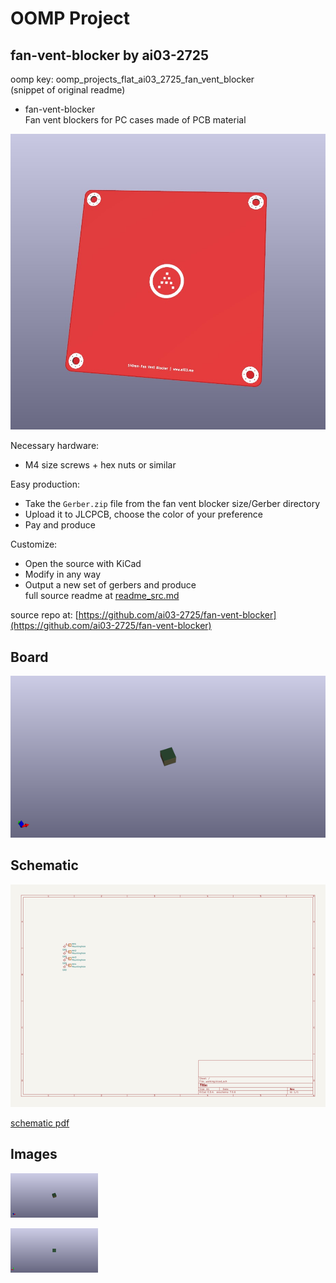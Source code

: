 # OOMP Project  
## fan-vent-blocker  by ai03-2725  
  
oomp key: oomp_projects_flat_ai03_2725_fan_vent_blocker  
(snippet of original readme)  
  
- fan-vent-blocker  
Fan vent blockers for PC cases made of PCB material  
  
![image](https://raw.githubusercontent.com/ai03-2725/fan-vent-blocker/master/140mm/Fan-Vent-Blocker-140mm.jpg)  
  
Necessary hardware:    
* M4 size screws + hex nuts or similar  
  
Easy production:  
* Take the `Gerber.zip` file from the fan vent blocker size/Gerber directory  
* Upload it to JLCPCB, choose the color of your preference  
* Pay and produce  
  
Customize:  
* Open the source with KiCad  
* Modify in any way  
* Output a new set of gerbers and produce  
  full source readme at [readme_src.md](readme_src.md)  
  
source repo at: [https://github.com/ai03-2725/fan-vent-blocker](https://github.com/ai03-2725/fan-vent-blocker)  
## Board  
  
[![working_3d.png](working_3d_600.png)](working_3d.png)  
## Schematic  
  
[![working_schematic.png](working_schematic_600.png)](working_schematic.png)  
  
[schematic pdf](working_schematic.pdf)  
## Images  
  
[![working_3d.png](working_3d_140.png)](working_3d.png)  
  
[![working_3d_back.png](working_3d_back_140.png)](working_3d_back.png)  
